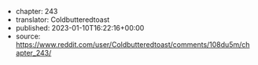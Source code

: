 - chapter: 243
- translator: Coldbutteredtoast
- published: 2023-01-10T16:22:16+00:00
- source: https://www.reddit.com/user/Coldbutteredtoast/comments/108du5m/chapter_243/
